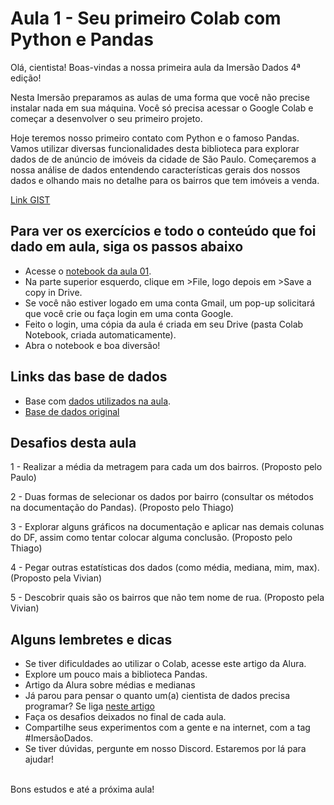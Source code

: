 # Aula 1 - Seu primeiro Colab com Python e Pandas

Olá, cientista! Boas-vindas a nossa primeira aula da Imersão Dados 4ª edição!

Nesta Imersão preparamos as aulas de uma forma que você não precise instalar nada em sua máquina. Você só precisa acessar o Google Colab e começar a desenvolver o seu primeiro projeto.

Hoje teremos nosso primeiro contato com Python e o famoso Pandas. Vamos utilizar diversas funcionalidades desta biblioteca para explorar dados de de anúncio de imóveis da cidade de São Paulo. Começaremos a nossa análise de dados entendendo características gerais dos nossos dados e olhando mais no detalhe para os bairros que tem imóveis a venda.

[Link GIST](https://gist.githubusercontent.com/tgcsantos/3bdb29eba6ce391e90df2b72205ba891/raw/22fa920e80c9fa209a9fccc8b52d74cc95d1599b/dados_imoveis.csv)

## Para ver os exercícios e todo o conteúdo que foi dado em aula, siga os passos abaixo
- Acesse o [notebook da aula 01](https://colab.research.google.com/drive/1moSUZcAzuPJvPWI2g7Bzjl0i1kp98Leh?usp=sharing).
- Na parte superior esquerdo, clique em >File, logo depois em >Save a copy in Drive.
- Se você não estiver logado em uma conta Gmail, um pop-up solicitará que você crie ou faça login em uma conta Google.
- Feito o login, uma cópia da aula é criada em seu Drive (pasta Colab Notebook, criada automaticamente).
- Abra o notebook e boa diversão!
## Links das base de dados
- Base com [dados utilizados na aula](https://gist.githubusercontent.com/tgcsantos/3bdb29eba6ce391e90df2b72205ba891/raw/22fa920e80c9fa209a9fccc8b52d74cc95d1599b/dados_imoveis.csv).
- [Base de dados original](https://www.kaggle.com/datasets/kaggleshashankk/house-price-data-of-sao-paulo)
## Desafios desta aula
1 - Realizar a média da metragem para cada um dos bairros. (Proposto pelo Paulo)

2 - Duas formas de selecionar os dados por bairro (consultar os métodos na documentação do Pandas). (Proposto pelo Thiago)

3 - Explorar alguns gráficos na documentação e aplicar nas demais colunas do DF, assim como tentar colocar alguma conclusão. (Proposto pelo Thiago)

4 - Pegar outras estatísticas dos dados (como média, mediana, mim, max). (Proposto pela Vivian)

5 - Descobrir quais são os bairros que não tem nome de rua. (Proposto pela Vivian)

## Alguns lembretes e dicas
+ Se tiver dificuldades ao utilizar o Colab, acesse este artigo da Alura.
+ Explore um pouco mais a biblioteca Pandas.
+ Artigo da Alura sobre médias e medianas
+ Já parou para pensar o quanto um(a) cientista de dados precisa programar? Se liga [neste artigo](https://www.alura.com.br/artigos/cientista-de-dados-programa)
+ Faça os desafios deixados no final de cada aula.
+ Compartilhe seus experimentos com a gente e na internet, com a tag #ImersãoDados.
+ Se tiver dúvidas, pergunte em nosso Discord. Estaremos por lá para ajudar!

<br>Bons estudos e até a próxima aula!